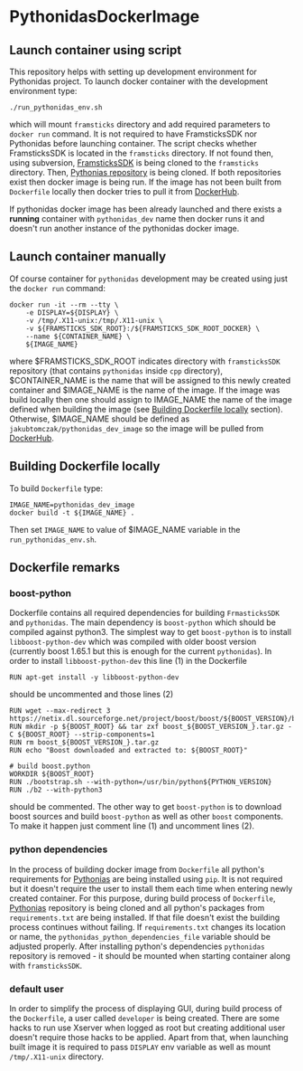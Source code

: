 # PythonidasDockerImage

## Launch container using script

This repository helps with setting up development environment for Pythonidas project.
To launch docker container with the development environment type:
```
./run_pythonidas_env.sh
```

which will mount `framsticks` directory and add required parameters to `docker run` command.
It is not required to have FramsticksSDK nor Pythonidas before launching container. The script checks whether FramsticksSDK is located in the `framsticks` directory. If not found then, using subversion, [FramsticksSDK]('https://www.framsticks.com/svn/framsticks/') is being cloned to the `framsticks` directory. Then,  [Pythonias repository]('https://bitbucket.org/mack0/pythonidas/src/master/') is being cloned. If both repositories exist then docker image is being run. If the image has not been built from `Dockerfile` locally then docker tries to pull it from [DockerHub]('https://hub.docker.com/r/jakubtomczak/pythonidas_dev_image').

If pythonidas docker image has been already launched and there exists a **running** container with `pythonidas_dev` name then docker runs it and doesn't run another instance of the pythonidas docker image.

## Launch container manually

Of course container for `pythonidas` development may be created using just the `docker run` command:
```
docker run -it --rm --tty \
    -e DISPLAY=${DISPLAY} \
    -v /tmp/.X11-unix:/tmp/.X11-unix \
    -v ${FRAMSTICKS_SDK_ROOT}:/${FRAMSTICKS_SDK_ROOT_DOCKER} \
    --name ${CONTAINER_NAME} \
    ${IMAGE_NAME}
```

where $FRAMSTICKS_SDK_ROOT indicates directory with `framsticksSDK` repository (that contains `pythonidas` inside `cpp` directory), $CONTAINER_NAME is the name that will be assigned to this newly created container and $IMAGE_NAME is the name of the image. If the image was build locally then one should assign to IMAGE_NAME the name of the image defined when building the image (see [Building Dockerfile locally](#building-dockerfile-locally) section). Otherwise, $IMAGE_NAME should be defined as `jakubtomczak/pythonidas_dev_image` so the image will be pulled from [DockerHub]('https://hub.docker.com/r/jakubtomczak/pythonidas_dev_image').

## Building Dockerfile locally

To build `Dockerfile` type:
```
IMAGE_NAME=pythonidas_dev_image
docker build -t ${IMAGE_NAME} .
```

Then set `IMAGE_NAME` to value of $IMAGE_NAME variable in the `run_pythonidas_env.sh`.

## Dockerfile remarks

### boost-python

Dockerfile contains all required dependencies for building `FrmasticksSDK` and `pythonidas`. The main dependency is `boost-python` which
should be compiled against python3. The simplest way to get `boost-python` is to install `libboost-python-dev` which was compiled with older boost version (currently boost 1.65.1 but this is enough for the current `pythonidas`). In order to install `libboost-python-dev` this line (1) in the Dockerfile
```
RUN apt-get install -y libboost-python-dev
```
should be uncommented and those lines (2)
```
RUN wget --max-redirect 3 https://netix.dl.sourceforge.net/project/boost/boost/${BOOST_VERSION}/boost_${BOOST_VERSION_}.tar.gz
RUN mkdir -p ${BOOST_ROOT} && tar zxf boost_${BOOST_VERSION_}.tar.gz -C ${BOOST_ROOT} --strip-components=1
RUN rm boost_${BOOST_VERSION_}.tar.gz
RUN echo "Boost downloaded and extracted to: ${BOOST_ROOT}"

# build boost.python
WORKDIR ${BOOST_ROOT}
RUN ./bootstrap.sh --with-python=/usr/bin/python${PYTHON_VERSION}
RUN ./b2 --with-python3
```
should be commented.
The other way to get `boost-python` is to download boost sources and build `boost-python` as well as other `boost` components. To make it happen just comment line (1) and uncomment lines (2).

### python dependencies

In the process of building docker image from `Dockerfile` all python's requirements for [Pythonias]('https://bitbucket.org/mack0/pythonidas/src/master/') are being installed using `pip`. It is not required but it doesn't require the user to install them each time when entering newly created container. For this purpose, during build process of `Dockerfile`, [Pythonias]('https://bitbucket.org/mack0/pythonidas/src/master/') repository is being cloned and all python's packages from `requirements.txt` are being installed. If that file doesn't exist the building process continues without failing. If `requirements.txt` changes its location or name, the `pythonidas_python_dependencies_file` variable should be adjusted properly. After installing python's dependencies `pythonidas` repository is removed - it should be mounted when starting container along with `framsticksSDK`.

### default user

In order to simplify the process of displaying GUI, during build process of the `Dockerfile`, a user called `developer` is being created.
There are some hacks to run use Xserver when logged as root but creating additional user doesn't require those hacks to be applied.
Apart from that, when launching built image it is required to pass `DISPLAY` env variable as well as mount `/tmp/.X11-unix` directory.